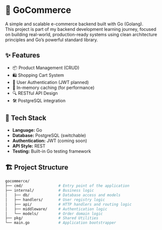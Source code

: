 # 🛒 GoCommerce

A simple and scalable e-commerce backend built with Go (Golang).  
This project is part of my backend development learning journey, focused on building real-world, 
production-ready systems using clean architecture principles and Go’s powerful standard library.

## ✨ Features

- 📦 Product Management (CRUD)
- 🛍️ Shopping Cart System
- 👤 User Authentication (JWT planned)
- 🧠 In-memory caching (for performance)
- 🔍 RESTful API Design
- 🛠️ PostgreSQL integration

## 🧱 Tech Stack

- **Language:** Go
- **Database:** PostgreSQL (switchable)
- **Authentication:** JWT (coming soon)
- **API Style:** REST
- **Testing:** Built-in Go testing framework

## 🏗️ Project Structure

```bash
gocommerce/
├── cmd/                # Entry point of the application
├── internal/           # Business logic
│   ├── db/             # Database access and models
│   ├── handlers/       # User registry logic
│   ├── api/            # HTTP handlers and routing logic
│   ├── middleware/     # Authentication logic
│   └── models/         # Order domain logic
├── pkg/                # Shared Utilities
└── main.go             # Application bootstrapper
